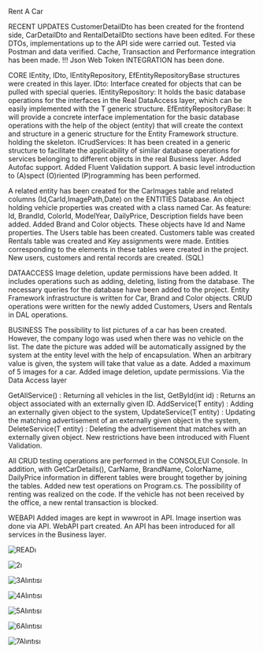 Rent A Car

RECENT UPDATES CustomerDetailDto has been created for the frontend side, CarDetailDto and RentalDetailDto sections have been edited. For these DTOs, implementations up to the API side were carried out. Tested via Postman and data verified. Cache, Transaction and Performance integration has been made. !!! Json Web Token INTEGRATION has been done.

CORE IEntity, IDto, IEntityRepository, EfEntityRepositoryBase structures were created in this layer. IDto: Interface created for objects that can be pulled with special queries. IEntityRepository: It holds the basic database operations for the interfaces in the Real DataAccess layer, which can be easily implemented with the T generic structure. EfEntityRepositoryBase: It will provide a concrete interface implementation for the basic database operations with the help of the object (entity) that will create the context and structure in a generic structure for the Entity Framework structure. holding the skeleton. ICrudServices: It has been created in a generic structure to facilitate the applicability of similar database operations for services belonging to different objects in the real Business layer. Added Autofac support. Added Fluent Validation support. A basic level introduction to (A)spect (O)riented (P)rogramming has been performed.

A related entity has been created for the CarImages table and related columns (Id,CarId,ImagePath,Date) on the ENTITIES Database. An object holding vehicle properties was created with a class named Car. As feature: Id, BrandId, ColorId, ModelYear, DailyPrice, Description fields have been added. Added Brand and Color objects. These objects have Id and Name properties. The Users table has been created. Customers table was created Rentals table was created and Key assignments were made. Entities corresponding to the elements in these tables were created in the project. New users, customers and rental records are created. (SQL)

DATAACCESS Image deletion, update permissions have been added. It includes operations such as adding, deleting, listing from the database. The necessary queries for the database have been added to the project. Entity Framework infrastructure is written for Car, Brand and Color objects. CRUD operations were written for the newly added Customers, Users and Rentals in DAL operations.

BUSINESS The possibility to list pictures of a car has been created. However, the company logo was used when there was no vehicle on the list. The date the picture was added will be automatically assigned by the system at the entity level with the help of encapsulation. When an arbitrary value is given, the system will take that value as a date. Added a maximum of 5 images for a car. Added image deletion, update permissions. Via the Data Access layer

GetAllService() : Returning all vehicles in the list, GetById(int id) : Returns an object associated with an externally given ID. AddService(T entity) : Adding an externally given object to the system, UpdateService(T entity) : Updating the matching advertisement of an externally given object in the system, DeleteService(T entity) : Deleting the advertisement that matches with an externally given object. New restrictions have been introduced with Fluent Validation.

All CRUD testing operations are performed in the CONSOLEUI Console. In addition, with GetCarDetails(), CarName, BrandName, ColorName, DailyPrice information in different tables were brought together by joining the tables. Added new test operations on Program.cs. The possibility of renting was realized on the code. If the vehicle has not been received by the office, a new rental transaction is blocked.

WEBAPI Added images are kept in wwwroot in API. Image insertion was done via API. WebAPI part created. An API has been introduced for all services in the Business layer.


![READı](https://user-images.githubusercontent.com/59285855/121585127-e5f6c200-ca3a-11eb-8a2b-a230dec6871e.PNG)

![2ı](https://user-images.githubusercontent.com/59285855/121585293-15a5ca00-ca3b-11eb-9824-9432e36292d1.PNG)

![3Alıntısı](https://user-images.githubusercontent.com/59285855/121585369-2d7d4e00-ca3b-11eb-8b62-8d17a9e0bceb.PNG)

![4Alıntısı](https://user-images.githubusercontent.com/59285855/121585394-353cf280-ca3b-11eb-8420-467e156d74ff.PNG)

![5Alıntısı](https://user-images.githubusercontent.com/59285855/121585492-543b8480-ca3b-11eb-8e7b-18ee1549829d.PNG)

![6Alıntısı](https://user-images.githubusercontent.com/59285855/121585553-63bacd80-ca3b-11eb-8739-9c9d39bd24e8.PNG)

![7Alıntısı](https://user-images.githubusercontent.com/59285855/121585721-91077b80-ca3b-11eb-995b-3d69a972036a.PNG)
